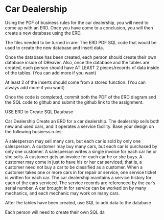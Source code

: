# Car Dealership
Using the PDF of business rules for the car dealership, you will need to come up with an ERD.
Once you have come to a conclusion, you will then create a new database using the ERD.

The files needed to be turned in are:
The ERD PDF
SQL code that would be used to create the new database and insert data.

Once the database has been created, each person should create their own database inside of DBeaver. Also, once the database and the tables are created, each person should have AT LEAST 2 pieces/records of data inside of the tables. (You can add more if you want)

At least 2 of the inserts should come from a stored function. (You can always add more if you want)

Once the code is completed, commit both the PDF of the ERD diagram and the SQL code to github and submit the github link to the assignment.

USE ERD to Create SQL Database 

Car Dealership
Create an ERD for a car dealership. The dealership sells both new and used cars, and it operates a service facility. Base your design on the following business rules:

A salesperson may sell many cars, but each car is sold by only one salesperson.
A customer may buy many cars, but each car is purchased by only one customer.
A salesperson writes a single invoice for each car he or she sells.
A customer gets an invoice for each car he or she buys.
A customer may come in just to have his or her car serviced; that is, a customer need not buy a car to be classified as a customer.
When a customer takes one or more cars in for repair or service, one service ticket is written for each car.
The car dealership maintains a service history for each of the cars serviced. The service  records are referenced by the car’s serial number.
A car brought in for service can be worked on by many mechanics, and each mechanic may work on many cars.

After the tables have been created, use SQL to add data to the database

Each person will need to create their own SQL da
